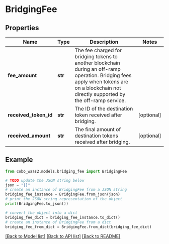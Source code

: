 # BridgingFee


## Properties

Name | Type | Description | Notes
------------ | ------------- | ------------- | -------------
**fee_amount** | **str** | The fee charged for bridging tokens to another blockchain during an off-ramp operation. Bridging fees apply when tokens are on a blockchain not directly supported by the off-ramp service.  | 
**received_token_id** | **str** | The ID of the destination token received after bridging. | [optional] 
**received_amount** | **str** | The final amount of destination tokens received after bridging. | [optional] 

## Example

```python
from cobo_waas2.models.bridging_fee import BridgingFee

# TODO update the JSON string below
json = "{}"
# create an instance of BridgingFee from a JSON string
bridging_fee_instance = BridgingFee.from_json(json)
# print the JSON string representation of the object
print(BridgingFee.to_json())

# convert the object into a dict
bridging_fee_dict = bridging_fee_instance.to_dict()
# create an instance of BridgingFee from a dict
bridging_fee_from_dict = BridgingFee.from_dict(bridging_fee_dict)
```
[[Back to Model list]](../README.md#documentation-for-models) [[Back to API list]](../README.md#documentation-for-api-endpoints) [[Back to README]](../README.md)


